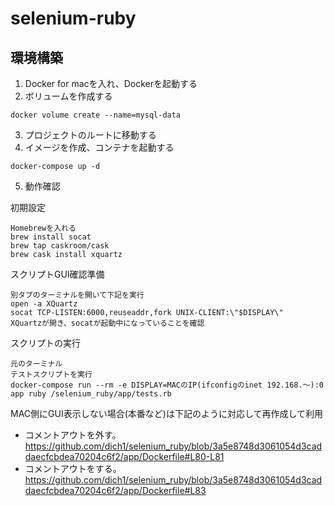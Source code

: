 # selenium-ruby
## 環境構築
1. Docker for macを入れ、Dockerを起動する
2. ボリュームを作成する  
```
docker volume create --name=mysql-data
```
3. プロジェクトのルートに移動する
4. イメージを作成、コンテナを起動する  
```
docker-compose up -d
```
5. 動作確認

初期設定
```
Homebrewを入れる
brew install socat
brew tap caskroom/cask
brew cask install xquartz
```
スクリプトGUI確認準備
```
別タブのターミナルを開いて下記を実行
open -a XQuartz
socat TCP-LISTEN:6000,reuseaddr,fork UNIX-CLIENT:\"$DISPLAY\"
XQuartzが開き、socatが起動中になっていることを確認
```
スクリプトの実行
```
元のターミナル
テストスクリプトを実行
docker-compose run --rm -e DISPLAY=MACのIP(ifconfigのinet 192.168.～):0 app ruby /selenium_ruby/app/tests.rb
```

MAC側にGUI表示しない場合(本番など)は下記のように対応して再作成して利用
- コメントアウトを外す。
https://github.com/dich1/selenium_ruby/blob/3a5e8748d3061054d3caddaecfcbdea70204c6f2/app/Dockerfile#L80-L81
- コメントアウトをする。
https://github.com/dich1/selenium_ruby/blob/3a5e8748d3061054d3caddaecfcbdea70204c6f2/app/Dockerfile#L83
